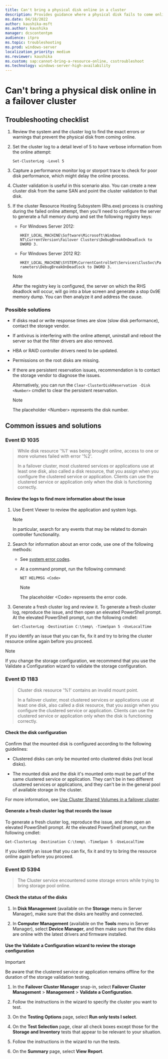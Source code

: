 ```yaml
---
title: Can't bring a physical disk online in a cluster
description: Provides guidance where a physical disk fails to come online in a Windows-based failover cluster.
ms.date: 04/18/2022
author: kaushika-msft
ms.author: kaushika
manager: dcscontentpm
audience: itpro
ms.topic: troubleshooting
ms.prod: windows-server
localization_priority: medium
ms.reviewer: kaushika
ms.custom: sap:cannot-bring-a-resource-online, csstroubleshoot
ms.technology: windows-server-high-availability
---
```

# Can't bring a physical disk online in a failover cluster

## Troubleshooting checklist

1. Review the system and the cluster log to find the exact errors or warnings that prevent the physical disk from coming online.

2. Set the cluster log to a detail level of 5 to have verbose information from the online attempt:

   `Set-ClusterLog -Level 5`

3. Capture a performance monitor log or storport trace to check for poor disk performance, which might delay the online process.

4. Cluster validation is useful in this scenario also. You can create a new cluster disk from the same SAN and point the cluster validation to that disk.

5. If the cluster Resource Hosting Subsystem (Rhs.exe) process is crashing during the failed online attempt, then you'll need to configure the server to generate a full memory dump and set the following registry keys:

   - For Windows Server 2012:

     `HKEY_LOCAL_MACHINE\Software\Microsoft\Windows NT\CurrentVersion\Failover Clusters\DebugBreakOnDeadlock to DWORD 3.`

   - For Windows Server 2012 R2:

     `HKEY_LOCAL_MACHINE\SYSTEM\CurrentControlSet\Services\ClusSvc\Parameters\DebugBreakOnDeadlock to DWORD 3.`

   > [!NOTE]
   > After the registry key is configured, the server on which the RHS deadlock will occur, will go into a blue screen and generate a stop 0x9E memory dump. You can then analyze it and address the cause.

### Possible solutions

- If disks read or write response times are slow (slow disk performance), contact the storage vendor.

- If antivirus is interfering with the online attempt, uninstall and reboot the server so that the filter drivers are also removed.

- HBA or RAID controller drivers need to be updated.

- Permissions on the root disks are missing.

- If there are persistent reservation issues, recommendation is to contact the storage vendor to diagnose the issues.

   Alternatively, you can run the `Clear-ClusterDiskReservation -Disk <Number>` cmdlet to clear the persistent reservation.

   > [!NOTE]
   > The placeholder \<Number> represents the disk number.

## Common issues and solutions

### Event ID 1035

> While disk resource '%1' was being brought online, access to one or more volumes failed with error '%2'.
>
> In a failover cluster, most clustered services or applications use at least one disk, also called a disk resource, that you assign when you configure the clustered service or application. Clients can use the clustered service or application only when the disk is functioning correctly.

#### Review the logs to find more information about the issue

1. Use Event Viewer to review the application and system logs.

   > [!NOTE]
   > In particular, search for any events that may be related to domain controller functionality.

2. Search for information about an error code, use one of the following methods:

   - See [system error codes](/windows/win32/debug/system-error-codes).

   - At a command prompt, run the following command:

     ```console
     NET HELPMSG <Code>
     ```

     > [!NOTE]
     > The placeholder \<Code> represents the error code.

3. Generate a fresh cluster log and review it. To generate a fresh cluster log, reproduce the issue, and then open an elevated PowerShell prompt. At the elevated PowerShell prompt, run the following cmdlet:

   `Get-ClusterLog -Destination C:\temp\ -TimeSpan 5 -UseLocalTime`

If you identify an issue that you can fix, fix it and try to bring the cluster resource online again before you proceed.

> [!NOTE]
> If you change the storage configuration, we recommend that you use the Validate a Configuration wizard to validate the storage configuration.

### Event ID 1183

> Cluster disk resource '%1' contains an invalid mount point.
>
> In a failover cluster, most clustered services or applications use at least one disk, also called a disk resource, that you assign when you configure the clustered service or application. Clients can use the clustered service or application only when the disk is functioning correctly.

#### Check the disk configuration

Confirm that the mounted disk is configured according to the following guidelines:

- Clustered disks can only be mounted onto clustered disks (not local disks).

- The mounted disk and the disk it's mounted onto must be part of the same clustered service or application. They can't be in two different clustered services or applications, and they can't be in the general pool of available storage in the cluster.

For more information, see [Use Cluster Shared Volumes in a failover cluster](/windows-server/failover-clustering/failover-cluster-csvs).

#### Generate a fresh cluster log that records the issue

To generate a fresh cluster log, reproduce the issue, and then open an elevated PowerShell prompt. At the elevated PowerShell prompt, run the following cmdlet:

`Get-ClusterLog -Destination C:\temp\ -TimeSpan 5 -UseLocalTime`

If you identify an issue that you can fix, fix it and try to bring the resource online again before you proceed.

### Event ID 5394

> The Cluster service encountered some storage errors while trying to bring storage pool online.

#### Check the status of the disks

1. In **Disk Management** (available on the **Storage** menu in Server Manager), make sure that the disks are healthy and connected.

2. In **Computer Management** (available on the **Tools** menu in Server Manager), select **Device Manager**, and then make sure that the disks are online with the latest drivers and firmware installed.

#### Use the Validate a Configuration wizard to review the storage configuration

> [!IMPORTANT]
> Be aware that the clustered service or application remains offline for the duration of the storage validation testing.

1. In the **Failover Cluster Manager** snap-in, select **Failover Cluster Management** > **Management** > **Validate a Configuration**.

2. Follow the instructions in the wizard to specify the cluster you want to test.

3. On the **Testing Options** page, select **Run only tests I select**.

4. On the **Test Selection** page, clear all check boxes except those for the **Storage and Inventory** tests that appear to be relevant to your situation.

5. Follow the instructions in the wizard to run the tests.

6. On the **Summary** page, select **View Report**.
